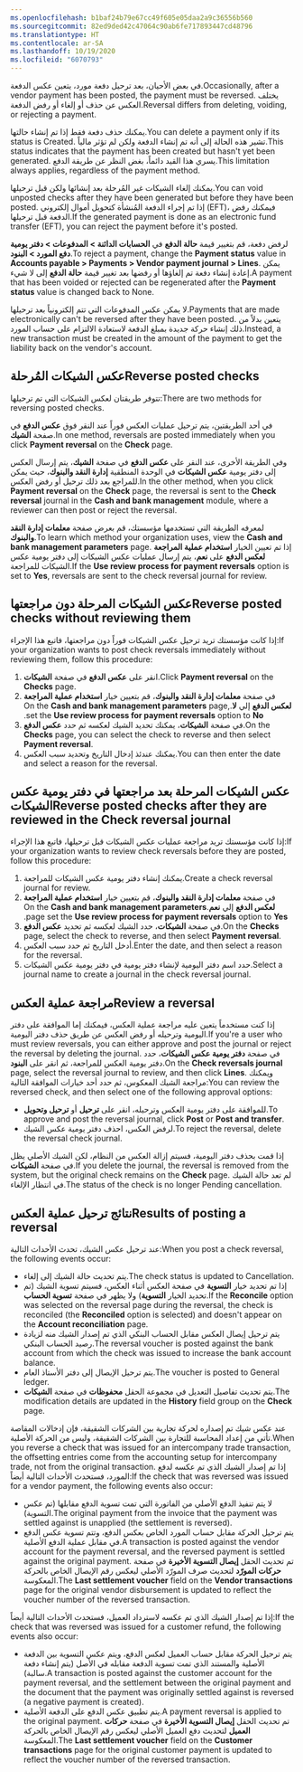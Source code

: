 ```yaml
---
ms.openlocfilehash: b1baf24b79e67cc49f605e05daa2a9c36556b560
ms.sourcegitcommit: 82ed9ded42c47064c90ab6fe717893447cd48796
ms.translationtype: HT
ms.contentlocale: ar-SA
ms.lasthandoff: 10/19/2020
ms.locfileid: "6070793"
---
```

<span data-ttu-id="e09cd-101">في بعض الأحيان، بعد ترحيل دفعة مورد، يتعين عكس الدفعة.</span><span class="sxs-lookup"><span data-stu-id="e09cd-101">Occasionally, after a vendor payment has been posted, the payment must be reversed.</span></span> <span data-ttu-id="e09cd-102">يختلف العكس عن حذف أو إلغاء أو رفض الدفعة.</span><span class="sxs-lookup"><span data-stu-id="e09cd-102">Reversal differs from deleting, voiding, or rejecting a payment.</span></span> 

<span data-ttu-id="e09cd-103">يمكنك حذف دفعة فقط إذا تم إنشاء حالتها.</span><span class="sxs-lookup"><span data-stu-id="e09cd-103">You can delete a payment only if its status is Created.</span></span> <span data-ttu-id="e09cd-104">تشير هذه الحالة إلى أنه تم إنشاء الدفعة ولكن لم تؤثر مالياً.</span><span class="sxs-lookup"><span data-stu-id="e09cd-104">This status indicates that the payment has been created but hasn't yet been generated.</span></span> <span data-ttu-id="e09cd-105">يسري هذا القيد دائماً، بغض النظر عن طريقة الدفع.</span><span class="sxs-lookup"><span data-stu-id="e09cd-105">This limitation always applies, regardless of the payment method.</span></span>
  
<span data-ttu-id="e09cd-106">يمكنك إلغاء الشيكات غير المُرحلة بعد إنشائها ولكن قبل ترحيلها.</span><span class="sxs-lookup"><span data-stu-id="e09cd-106">You can void unposted checks after they have been generated but before they have been posted.</span></span> <span data-ttu-id="e09cd-107">إذا تم إجراء الدفعة المُنشأة كتحويل أموال إلكتروني (EFT)، فيمكنك رفض الدفعة قبل ترحيلها.</span><span class="sxs-lookup"><span data-stu-id="e09cd-107">If the generated payment is done as an electronic fund transfer (EFT), you can reject the payment before it's posted.</span></span> 

<span data-ttu-id="e09cd-108">لرفض دفعة، قم بتغيير قيمة **حالة الدفع** في **الحسابات الدائنة > المدفوعات > دفتر يومية دفع المورد > البنود**.</span><span class="sxs-lookup"><span data-stu-id="e09cd-108">To reject a payment, change the **Payment status** value in **Accounts payable > Payments > Vendor payment journal > Lines**.</span></span> <span data-ttu-id="e09cd-109">يمكن إعادة إنشاء دفعة تم إلغاؤها أو رفضها بعد تغيير قيمة **حالة الدفع** إلى لا شيء.</span><span class="sxs-lookup"><span data-stu-id="e09cd-109">A payment that has been voided or rejected can be regenerated after the **Payment status** value is changed back to None.</span></span>

<span data-ttu-id="e09cd-110">لا يمكن عكس المدفوعات التي تتم إلكترونياً بعد ترحيلها.</span><span class="sxs-lookup"><span data-stu-id="e09cd-110">Payments that are made electronically can't be reversed after they have been posted.</span></span> <span data-ttu-id="e09cd-111">يتعين بدلاً من ذلك إنشاء حركة جديدة بمبلغ الدفعة لاستعادة الالتزام على حساب المورد.</span><span class="sxs-lookup"><span data-stu-id="e09cd-111">Instead, a new transaction must be created in the amount of the payment to get the liability back on the vendor's account.</span></span> 

## <a name="reverse-posted-checks"></a><span data-ttu-id="e09cd-112">عكس الشيكات المُرحلة</span><span class="sxs-lookup"><span data-stu-id="e09cd-112">Reverse posted checks</span></span> 

<span data-ttu-id="e09cd-113">تتوفر طريقتان لعكس الشيكات التي تم ترحيلها:</span><span class="sxs-lookup"><span data-stu-id="e09cd-113">There are two methods for reversing posted checks.</span></span> 

<span data-ttu-id="e09cd-114">في أحد الطريقتين، يتم ترحيل عمليات العكس فوراً عند النقر فوق **عكس الدفع** في صفحة **الشيك**.</span><span class="sxs-lookup"><span data-stu-id="e09cd-114">In one method, reversals are posted immediately when you click **Payment reversal** on the **Check** page.</span></span> 

<span data-ttu-id="e09cd-115">وفي الطريقة الأخرى، عند النقر على **عكس الدفع** في صفحة **الشيك**، يتم إرسال العكس إلى دفتر يومية **عكس الشيكات** في الوحدة المنطقية **إدارة النقد والبنوك**، حيث يمكن للمراجع بعد ذلك ترحيل أو رفض العكس.</span><span class="sxs-lookup"><span data-stu-id="e09cd-115">In the other method, when you click **Payment reversal** on the **Check** page, the reversal is sent to the **Check reversal** journal in the **Cash and bank management** module, where a reviewer can then post or reject the reversal.</span></span>

<span data-ttu-id="e09cd-116">لمعرفه الطريقة التي تستخدمها مؤسستك، قم بعرض صفحة **معلمات إدارة النقد والبنوك**.</span><span class="sxs-lookup"><span data-stu-id="e09cd-116">To learn which method your organization uses, view the **Cash and bank management parameters** page.</span></span> <span data-ttu-id="e09cd-117">إذا تم تعيين الخيار **استخدام عملية المراجعة لعكس الدفع** على **نعم**، يتم إرسال عمليات عكس الشيكات إلى دفتر يومية عكس الشيكات للمراجعة.</span><span class="sxs-lookup"><span data-stu-id="e09cd-117">If the **Use review process for payment reversals** option is set to **Yes**, reversals are sent to the check reversal journal for review.</span></span> 

## <a name="reverse-posted-checks-without-reviewing-them"></a><span data-ttu-id="e09cd-118">عكس الشيكات المرحلة دون مراجعتها</span><span class="sxs-lookup"><span data-stu-id="e09cd-118">Reverse posted checks without reviewing them</span></span> 

<span data-ttu-id="e09cd-119">إذا كانت مؤسستك تريد ترحيل عكس الشيكات فوراً دون مراجعتها، فاتبع هذا الإجراء:</span><span class="sxs-lookup"><span data-stu-id="e09cd-119">If your organization wants to post check reversals immediately without reviewing them, follow this procedure:</span></span>

1.  <span data-ttu-id="e09cd-120">انقر على **عكس الدفع** في صفحة **الشيكات**.</span><span class="sxs-lookup"><span data-stu-id="e09cd-120">Click **Payment reversal** on the **Checks** page.</span></span> 
2.  <span data-ttu-id="e09cd-121">في صفحة **معلمات إدارة النقد والبنوك**، قم بتعيين خيار **‬‏‫استخدام عملية المراجعة لعكس الدفع‬‏‫** إلي **لا**.</span><span class="sxs-lookup"><span data-stu-id="e09cd-121">On the **Cash and bank management parameters** page, set the **Use review process for payment reversals** option to **No**.</span></span> 
3.  <span data-ttu-id="e09cd-122">في صفحة **الشيكات**، يمكنك تحديد الشيك لعكسه ثم حدد **عكس الدفع**.</span><span class="sxs-lookup"><span data-stu-id="e09cd-122">On the **Checks** page, you can select the check to reverse and then select **Payment reversal**.</span></span> 
4.  <span data-ttu-id="e09cd-123">يمكنك عندئذ إدخال التاريخ وتحديد سبب العكس.</span><span class="sxs-lookup"><span data-stu-id="e09cd-123">You can then enter the date and select a reason for the reversal.</span></span>

## <a name="reverse-posted-checks-after-they-are-reviewed-in-the-check-reversal-journal"></a><span data-ttu-id="e09cd-124">عكس الشيكات المرحلة بعد مراجعتها في دفتر يومية عكس الشيكات</span><span class="sxs-lookup"><span data-stu-id="e09cd-124">Reverse posted checks after they are reviewed in the Check reversal journal</span></span> 

<span data-ttu-id="e09cd-125">إذا كانت مؤسستك تريد مراجعة عمليات عكس الشيكات قبل ترحيلها، فاتبع هذا الإجراء:</span><span class="sxs-lookup"><span data-stu-id="e09cd-125">If your organization wants to review check reversals before they are posted, follow this procedure:</span></span>

1.  <span data-ttu-id="e09cd-126">يمكنك إنشاء دفتر يومية عكس الشيكات للمراجعة.</span><span class="sxs-lookup"><span data-stu-id="e09cd-126">Create a check reversal journal for review.</span></span>
2.  <span data-ttu-id="e09cd-127">في صفحة **معلمات إدارة النقد والبنوك**، قم بتعيين خيار **‬‏‫استخدام عملية المراجعة لعكس الدفع‬‏‫** إلي **نعم**.</span><span class="sxs-lookup"><span data-stu-id="e09cd-127">On the **Cash and bank management parameters** page set the **Use review process for payment reversals** option to **Yes**.</span></span> 
3.  <span data-ttu-id="e09cd-128">في صفحة **الشيكات**، حدد الشيك لعكسه ثم تحديد **عكس الدفع**.</span><span class="sxs-lookup"><span data-stu-id="e09cd-128">On the **Checks** page, select the check to reverse, and then select **Payment reversal**.</span></span> 
4.  <span data-ttu-id="e09cd-129">أدخل التاريخ ثم حدد سبب العكس.</span><span class="sxs-lookup"><span data-stu-id="e09cd-129">Enter the date, and then select a reason for the reversal.</span></span> 
5.  <span data-ttu-id="e09cd-130">حدد اسم دفتر اليومية لإنشاء دفتر يومية في دفتر يومية عكس الشيكات.</span><span class="sxs-lookup"><span data-stu-id="e09cd-130">Select a journal name to create a journal in the check reversal journal.</span></span>

## <a name="review-a-reversal"></a><span data-ttu-id="e09cd-131">مراجعة عملية العكس</span><span class="sxs-lookup"><span data-stu-id="e09cd-131">Review a reversal</span></span> 

<span data-ttu-id="e09cd-132">إذا كنت مستخدماً يتعين عليه مراجعة عملية العكس، فيمكنك إما الموافقة على دفتر اليومية وترحيله أو رفض العكس عن طريق حذف دفتر اليومية.</span><span class="sxs-lookup"><span data-stu-id="e09cd-132">If you're a user who must review reversals, you can either approve and post the journal or reject the reversal by deleting the journal.</span></span> <span data-ttu-id="e09cd-133">في صفحة **دفتر يومية عكس الشيكات**، حدد دفتر يومية العكس للمراجعة، ثم انقر على **البنود**.</span><span class="sxs-lookup"><span data-stu-id="e09cd-133">On the **Check reversals journal** page, select the reversal journal to review, and then click **Lines**.</span></span> <span data-ttu-id="e09cd-134">ويمكنك مراجعة الشيك المعكوس، ثم حدد أحد خيارات الموافقة التالية:</span><span class="sxs-lookup"><span data-stu-id="e09cd-134">You can review the reversed check, and then select one of the following approval options:</span></span>

- <span data-ttu-id="e09cd-135">للموافقة على دفتر يومية العكس وترحيله، انقر على **ترحيل** أو **ترحيل وتحويل**.</span><span class="sxs-lookup"><span data-stu-id="e09cd-135">To approve and post the reversal journal, click **Post** or **Post and transfer**.</span></span>
- <span data-ttu-id="e09cd-136">لرفض العكس، احذف دفتر يومية عكس الشيك.</span><span class="sxs-lookup"><span data-stu-id="e09cd-136">To reject the reversal, delete the reversal check journal.</span></span>

<span data-ttu-id="e09cd-137">إذا قمت بحذف دفتر اليومية، فسيتم إزالة العكس من النظام، لكن الشيك الأصلي يظل في صفحة **الشيكات**.</span><span class="sxs-lookup"><span data-stu-id="e09cd-137">If you delete the journal, the reversal is removed from the system, but the original check remains on the **Check** page.</span></span> <span data-ttu-id="e09cd-138">لم تعد حالة الشيك في انتظار الإلغاء.</span><span class="sxs-lookup"><span data-stu-id="e09cd-138">The status of the check is no longer Pending cancellation.</span></span>

## <a name="results-of-posting-a-reversal"></a><span data-ttu-id="e09cd-139">نتائج ترحيل عملية العكس</span><span class="sxs-lookup"><span data-stu-id="e09cd-139">Results of posting a reversal</span></span> 

<span data-ttu-id="e09cd-140">عند ترحيل عكس الشيك، تحدث الأحداث التالية:</span><span class="sxs-lookup"><span data-stu-id="e09cd-140">When you post a check reversal, the following events occur:</span></span>

- <span data-ttu-id="e09cd-141">يتم تحديث حالة الشيك إلى إلغاء.</span><span class="sxs-lookup"><span data-stu-id="e09cd-141">The check status is updated to Cancellation.</span></span>
- <span data-ttu-id="e09cd-142">إذا تم تحديد خيار **التسوية** في صفحة العكس أثناء العكس، فسيتم تسوية الشيك (تم تحديد الخيار **التسوية**) ولا يظهر في صفحة **تسوية الحساب**.</span><span class="sxs-lookup"><span data-stu-id="e09cd-142">If the **Reconcile** option was selected on the reversal page during the reversal, the check is reconciled (the **Reconciled** option is selected) and doesn't appear on the **Account reconciliation** page.</span></span>
- <span data-ttu-id="e09cd-143">يتم ترحيل إيصال العكس مقابل الحساب البنكي الذي تم إصدار الشيك منه لزيادة رصيد الحساب البنكي.</span><span class="sxs-lookup"><span data-stu-id="e09cd-143">The reversal voucher is posted against the bank account from which the check was issued to increase the bank account balance.</span></span>
- <span data-ttu-id="e09cd-144">يتم ترحيل الإيصال إلى دفتر الأستاذ العام.</span><span class="sxs-lookup"><span data-stu-id="e09cd-144">The voucher is posted to General ledger.</span></span>
- <span data-ttu-id="e09cd-145">يتم تحديث تفاصيل التعديل في مجموعة الحقل **محفوظات** في صفحة **الشيكات**.</span><span class="sxs-lookup"><span data-stu-id="e09cd-145">The modification details are updated in the **History** field group on the **Check** page.</span></span>


<span data-ttu-id="e09cd-146">عند عكس شيك تم إصداره لحركة تجارية بين الشركات الشقيقة، فإن إدخالات المقاصة تأتي من إعداد المحاسبة للتجارة بين الشركات الشقيقة، وليس من الحركة الأصلية.</span><span class="sxs-lookup"><span data-stu-id="e09cd-146">When you reverse a check that was issued for an intercompany trade transaction, the offsetting entries come from the accounting setup for intercompany trade, not from the original transaction.</span></span> <span data-ttu-id="e09cd-147">إذا تم إصدار الشيك الذي تم عكسه لدفع المورد، فستحدث الأحداث التالية أيضاً:</span><span class="sxs-lookup"><span data-stu-id="e09cd-147">If the check that was reversed was issued for a vendor payment, the following events also occur:</span></span>

- <span data-ttu-id="e09cd-148">لا يتم تنفيذ الدفع الأصلي من الفاتورة التي تمت تسوية الدفع مقابلها (تم عكس التسوية).</span><span class="sxs-lookup"><span data-stu-id="e09cd-148">The original payment from the invoice that the payment was settled against is unapplied (the settlement is reversed).</span></span>
- <span data-ttu-id="e09cd-149">يتم ترحيل الحركة مقابل حساب المورد الخاص بعكس الدفع، وتتم تسوية عكس الدفع في مقابل عملية الدفع الأصلية.</span><span class="sxs-lookup"><span data-stu-id="e09cd-149">A transaction is posted against the vendor account for the payment reversal, and the reversed payment is settled against the original payment.</span></span> <span data-ttu-id="e09cd-150">تم تحديث الحقل **إيصال التسوية الأخيرة** في صفحة **حركات المورّد** لتحديث صرف المورّد الأصلي ليعكس رقم الإيصال الخاص بالحركة المعكوسة.</span><span class="sxs-lookup"><span data-stu-id="e09cd-150">The **Last settlement voucher** field on the **Vendor transactions** page for the original vendor disbursement is updated to reflect the voucher number of the reversed transaction.</span></span>

<span data-ttu-id="e09cd-151">إذا تم إصدار الشيك الذي تم عكسه لاسترداد العميل، فستحدث الأحداث التالية أيضاً:</span><span class="sxs-lookup"><span data-stu-id="e09cd-151">If the check that was reversed was issued for a customer refund, the following events also occur:</span></span>

- <span data-ttu-id="e09cd-152">يتم ترحيل الحركة مقابل حساب العميل لعكس الدفع، ويتم عكس التسوية بين الدفعة الأصلية والمستند الذي تمت تسوية الدفعة مقابله في الأصل (يتم إنشاء دفعة سالبة).</span><span class="sxs-lookup"><span data-stu-id="e09cd-152">A transaction is posted against the customer account for the payment reversal, and the settlement between the original payment and the document that the payment was originally settled against is reversed (a negative payment is created).</span></span>
- <span data-ttu-id="e09cd-153">يتم تطبيق عكس الدفع على الدفعة الأصلية.</span><span class="sxs-lookup"><span data-stu-id="e09cd-153">A payment reversal is applied to the original payment.</span></span> <span data-ttu-id="e09cd-154">تم تحديث الحقل **إيصال التسوية الأخيرة** في صفحة **حركات العميل** لتحديث دفع العميل الأصلي ليعكس رقم الإيصال الخاص بالحركة المعكوسة.</span><span class="sxs-lookup"><span data-stu-id="e09cd-154">The **Last settlement voucher** field on the **Customer transactions** page for the original customer payment is updated to reflect the voucher number of the reversed transaction.</span></span>

